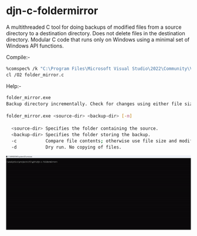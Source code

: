# djn-c-foldermirror
A multithreaded C tool for doing backups of modified files from a source directory to a destination directory. 
Does not delete files in the destination directory.
Modular C code that runs only on Windows using a minimal set of Windows API functions.

Compile:-
```sh
%comspec% /k "C:\Program Files\Microsoft Visual Studio\2022\Community\VC\Auxiliary\Build\vcvars64.bat"
cl /O2 folder_mirror.c
```

Help:-
```sh
folder_mirror.exe
Backup directory incrementally. Check for changes using either file size and modified times (default) or using file comparison.

folder_mirror.exe <source-dir> <backup-dir> [-m]

  <source-dir> Specifies the folder containing the source.
  <backup-dir> Specifies the folder storing the backup.
  -c           Compare file contents; otherwise use file size and modified times to test for file changes (default).
  -d           Dry run. No copying of files.
```


![Demo](assets/console_demo.gif)

